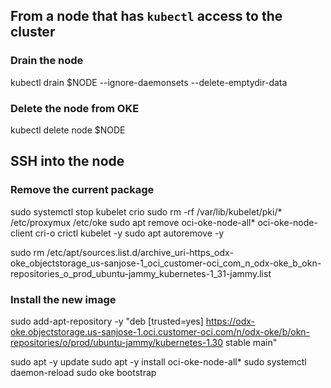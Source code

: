 
## From a node that has `kubectl` access to the cluster

### Drain the node
kubectl drain $NODE --ignore-daemonsets --delete-emptydir-data

### Delete the node from OKE
kubectl delete node $NODE

## SSH into the node

### Remove the current package
sudo systemctl stop kubelet crio
sudo rm -rf /var/lib/kubelet/pki/* /etc/proxymux /etc/oke
sudo apt remove oci-oke-node-all* oci-oke-node-client cri-o crictl kubelet -y
sudo apt autoremove -y

sudo rm /etc/apt/sources.list.d/archive_uri-https_odx-oke_objectstorage_us-sanjose-1_oci_customer-oci_com_n_odx-oke_b_okn-repositories_o_prod_ubuntu-jammy_kubernetes-1_31-jammy.list

### Install the new image
sudo add-apt-repository -y "deb [trusted=yes] https://odx-oke.objectstorage.us-sanjose-1.oci.customer-oci.com/n/odx-oke/b/okn-repositories/o/prod/ubuntu-jammy/kubernetes-1.30 stable main"

sudo apt -y update
sudo apt -y install oci-oke-node-all*
sudo systemctl daemon-reload
sudo oke bootstrap
